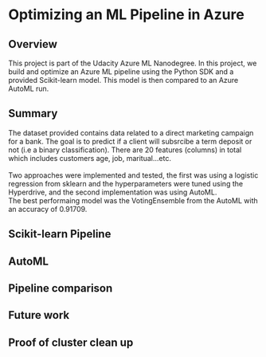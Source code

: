 # Optimizing an ML Pipeline in Azure

## Overview
This project is part of the Udacity Azure ML Nanodegree.
In this project, we build and optimize an Azure ML pipeline using the Python SDK and a provided Scikit-learn model.
This model is then compared to an Azure AutoML run.

## Summary
The dataset provided contains data related to a direct marketing campaign for a bank. The goal is to predict if a client will subsrcibe a term deposit or not (i.e a binary classification). There are 20 features (columns) in total which includes customers age, job, maritual...etc. <br> <br>
Two approaches were implemented and tested, the first was using a logistic regression from sklearn and the hyperparameters were tuned using the Hyperdrive, and the second implementation was using AutoML. <br>
The best performaing model was the VotingEnsemble from the AutoML with an accuracy of 0.91709. 

## Scikit-learn Pipeline



## AutoML


## Pipeline comparison


## Future work


## Proof of cluster clean up

